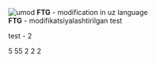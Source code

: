 <img src="https://te.legra.ph/file/ea9a0bf78988659c40b55.jpg" alt="umod">
<b>FTG</b> - modification in uz language<br>
<b>FTG</b> - modifikatsiyalashtirilgan
 test

test - 2

5
55
2
2
2